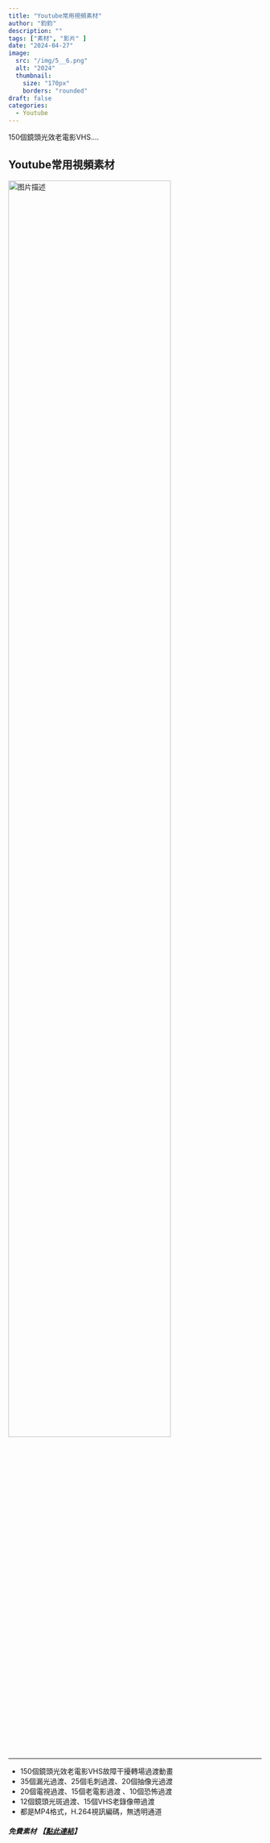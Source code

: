 ```yaml
---
title: "Youtube常用視頻素材"
author: "鈞鈞"
description: ""
tags: ["素材", "影片" ]
date: "2024-04-27"
image:
  src: "/img/5__6.png"
  alt: "2024"
  thumbnail:
    size: "170px"
    borders: "rounded"
draft: false
categories:
  - Youtube
---
```


150個鏡頭光效老電影VHS....
<!--more-->

## **Youtube常用視頻素材**

<a href="/img/5__6.png " data-lightbox="image-1" data-title="我的图片">
    <img src="/img/5__6.png " width="80%" alt="图片描述">
</a>


---
- 150個鏡頭光效老電影VHS故障干擾轉場過渡動畫
- 35個漏光過渡、25個毛刺過渡、20個抽像光過渡
- 20個電視過渡、15個老電影過渡 、10個恐怖過渡
- 12個鏡頭光斑過渡、15個VHS老錄像帶過渡
- 都是MP4格式，H.264視訊編碼，無透明通道

###### **免費素材** **【[點此連結](https://www.mediafire.com/file/eu37txslx46yf8l/%25E8%25A6%2596%25E8%25A8%258A%25E7%25B4%25A0%25E6%259D%2590.zip/file)】**